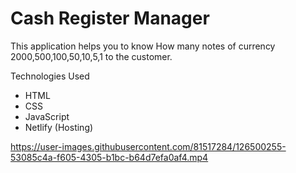 


# Cash Register Manager 
This application helps you to know How many notes of currency 2000,500,100,50,10,5,1 to the customer.

Technologies Used
 - HTML
 - CSS
 - JavaScript
 - Netlify (Hosting)

https://user-images.githubusercontent.com/81517284/126500255-53085c4a-f605-4305-b1bc-b64d7efa0af4.mp4
